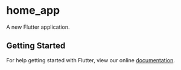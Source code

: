 # home_app

A new Flutter application.

## Getting Started

For help getting started with Flutter, view our online
[documentation](https://flutter.io/).
